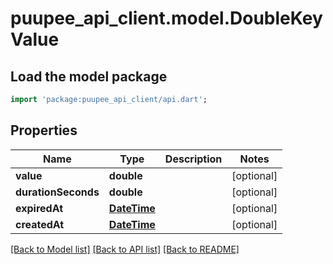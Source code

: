 # puupee_api_client.model.DoubleKeyValue

## Load the model package
```dart
import 'package:puupee_api_client/api.dart';
```

## Properties
Name | Type | Description | Notes
------------ | ------------- | ------------- | -------------
**value** | **double** |  | [optional] 
**durationSeconds** | **double** |  | [optional] 
**expiredAt** | [**DateTime**](DateTime.md) |  | [optional] 
**createdAt** | [**DateTime**](DateTime.md) |  | [optional] 

[[Back to Model list]](../README.md#documentation-for-models) [[Back to API list]](../README.md#documentation-for-api-endpoints) [[Back to README]](../README.md)


